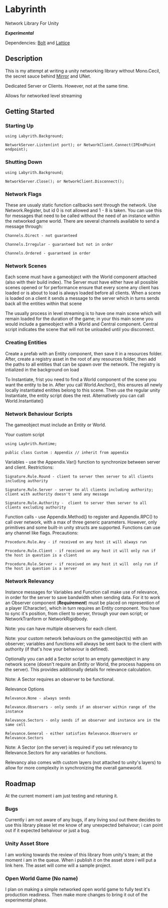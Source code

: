 # Labyrinth

Network Library For Unity

***Experimental***

Dependencies: [Bolt](https://github.com/maelishere/Bolt) and [Lattice](https://github.com/maelishere/Lattice)

## Description

This is my attempt at writing a unity networking library without Mono.Cecil, the secret sauce behind [Mirror](https://github.com/vis2k/Mirror) and UNet.

Dedicated Server or Clients. However, not at the same time.

Allows for networked level streaming

## Getting Started

### Starting Up

    using Labyrith.Background;

    NetworkServer.Listen(int port); or NetworkClient.Connect(IPEndPoint endpoint);

### Shutting Down

    using Labyrith.Background;

    NetworkServer.Close(); or NetworkClient.Disconnect();

### Network Flags

These are usualy static function callbacks sent through the network. Use Network.Register, but id 0 is not allowed and 1 - 8 is taken. You can use this for messages that need to be called without the need of an instance within the networked game world. There are several channels available to send a message through:

    Channels.Direct - not guaranteed
    
    Channels.Irregular - guaranteed but not in order
    
    Channels.Ordered - guaranteed in order

### Network Scenes

Each scene must have a gameobject with the World component attached (also with their build index). The Server must have either have all possible scenes opened or for performance ensure that every scene any client has loaded or is about to load is always loaded before all clients. When a scene is loaded on a client it sends a message to the server which in turns sends back all the entities within that scene 

The usually process in level streaming is to have one main scene which will remain loaded for the duration of the game; in your this main scene you would include a gameobject with a World and Central component. Central script indicates the scene that will not be unloaded until you disconnect.

### Creating Entities

Create a prefab with an Entity component, then save it in a resources folder. After, create a registry asset in the root of any resources folder, then add the paths to all entities that can be spawn over the network. The registry is intialized in the background on load

To Instantiate, frist you need to find a World component of the scene you want the entity to be in. After you call World.Anchor(), this ensures all newly locally instantiated enitites belong to this scene. Then use the regular unity Instantiate, the entity script does the rest. Alternatively you can call World.Instantiate() 

### Network Behaviour Scripts

The gameobject must include an Entity or World.

Your custom script

    using Laybrith.Runtime;

    public class Custom : Appendix // inherit from appendix

Variables - use the Appendix.Var<T>() function to synchronize between server and client. Restrictions:
    
    Signature.Rule.Round - client to server then server to all clients including authority
    
    Signature.Rule.Server - server to all clients including authority; client with authority doesn't send any message
    
    Signature.Rule.Authority -  client to server then server to all clients excluding authority

Function calls - use Appendix.Method() to register and Appendix.RPC() to call over network, with a max of three generic parameters. However, only primitives and some built-in unity structs are supported. Functions can use any channel like flags. Precautions:
    
    Procedure.Rule.Any - if received on any host it will always run
    
    Procedure.Rule.Client - if received on any host it will only run if the host in question is a client
    
    Procedure.Rule.Server - if received on any host it will  only run if the host in question is a server
    
### Network Relevancy

Instance messages for Variables and Function call make use of relevance, in order for the server to save bandwidth when sending data. For it to work an Observer component (***Requirement***) must be placed on represention of a player (Character), which in turn requires an Entity component. You have to sync it's position, from client to server, through your own script; or NetworkTranform or NetworkRigidbody. 

Note: you can have multiple observers for each client.

Note: your custom network behaviours on the gameobject(s) with an observer; variables and functions will always be sent back to the client with authority (if that's how your behaviour is defined).

Optionally you can add a Sector script to an empty gameobject in any network scene (doesn't require an Entity or World, the process happens on the server). This provides additionally details for relevance calculation.

Note: A Sector requires an observer to be functional.

Relevance Options
    
    Relevance.None - always sends 
    
    Relevance.Observers - only sends if an observer within range of the instance
    
    Relevance.Sectors - only sends if an observer and instance are in the same cell
    
    Relevance.General - either satisfies Relevance.Observers or Relevance.Sectors
    
Note: A Sector (on the server) is required if you set relevancy to Relevance.Sectors for any variables or functions.

Relevancy also comes with custom layers (not attached to unity's layers) to allow for more complexity in synchronizing the overall gameworld.

## Roadmap

At the current moment i am just testing and retuning it.

### Bugs

Currently i am not aware of any bugs, if any living soul out there decides to use this library please let me know of any unexpected behaivour; i can point out if it expected behaivour or just a bug.

### Unity Asset Store 

I am working towards the review of this library from unity's team; at the moment i am in the queue. When i publish it on the asset store i will put a link here. The asset will come will a sample project.

### Open World Game (No name)

I plan on making a simple networked open world game to fully test it's production readiness. Then make more changes to bring it out of the experimental phase.